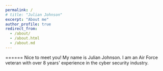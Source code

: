 ```yaml
---
permalink: /
# title: "Julian Johnson"
excerpt: "About me"
author_profile: true
redirect_from: 
  - /about/
  - /about.html
  - /about.md
---
```

======
Nice to meet you! My name is Julian Johnson. I am an Air Force veteran with over 8 years' experience in the cyber security industry.

